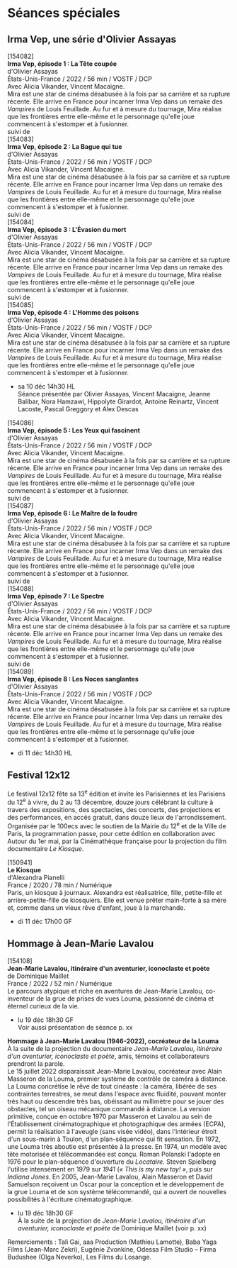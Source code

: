 # Séances spéciales

## Irma Vep, une série d'Olivier Assayas

[154082]  
**Irma Vep, épisode 1 : La Tête coupée**  
d'Olivier Assayas  
États-Unis-France / 2022 / 56 min / VOSTF / DCP  
Avec Alicia Vikander, Vincent Macaigne.  
Mira est une star de cinéma désabusée à la fois par sa carrière et sa rupture récente. Elle arrive en France pour incarner Irma Vep dans un remake des _Vampires_ de Louis Feuillade. Au fur et à mesure du tournage, Mira réalise que les frontières entre elle-même et le personnage qu'elle joue commencent à s'estomper et à fusionner.  
suivi de  
[154083]  
**Irma Vep, épisode 2 : La Bague qui tue**  
d'Olivier Assayas  
États-Unis-France / 2022 / 56 min / VOSTF / DCP  
Avec Alicia Vikander, Vincent Macaigne.  
Mira est une star de cinéma désabusée à la fois par sa carrière et sa rupture récente. Elle arrive en France pour incarner Irma Vep dans un remake des _Vampires_ de Louis Feuillade. Au fur et à mesure du tournage, Mira réalise que les frontières entre elle-même et le personnage qu'elle joue commencent à s'estomper et à fusionner.  
suivi de  
[154084]  
**Irma Vep, épisode 3 : L'Évasion du mort**  
d'Olivier Assayas  
États-Unis-France / 2022 / 56 min / VOSTF / DCP  
Avec Alicia Vikander, Vincent Macaigne.  
Mira est une star de cinéma désabusée à la fois par sa carrière et sa rupture récente. Elle arrive en France pour incarner Irma Vep dans un remake des _Vampires_ de Louis Feuillade. Au fur et à mesure du tournage, Mira réalise que les frontières entre elle-même et le personnage qu'elle joue commencent à s'estomper et à fusionner.  
suivi de  
[154085]  
**Irma Vep, épisode 4 : L'Homme des poisons**  
d'Olivier Assayas  
États-Unis-France / 2022 / 56 min / VOSTF / DCP  
Avec Alicia Vikander, Vincent Macaigne.  
Mira est une star de cinéma désabusée à la fois par sa carrière et sa rupture récente. Elle arrive en France pour incarner Irma Vep dans un remake des _Vampires_ de Louis Feuillade. Au fur et à mesure du tournage, Mira réalise que les frontières entre elle-même et le personnage qu'elle joue commencent à s'estomper et à fusionner.

- sa 10 déc 14h30 HL  
Séance présentée par Olivier Assayas, Vincent Macaigne, Jeanne Balibar, Nora Hamzawi, Hippolyte Girardot, Antoine Reinartz, Vincent Lacoste, Pascal Greggory et Alex Descas

[154086]  
**Irma Vep, épisode 5 : Les Yeux qui fascinent**  
d'Olivier Assayas  
États-Unis-France / 2022 / 56 min / VOSTF / DCP  
Avec Alicia Vikander, Vincent Macaigne.  
Mira est une star de cinéma désabusée à la fois par sa carrière et sa rupture récente. Elle arrive en France pour incarner Irma Vep dans un remake des _Vampires_ de Louis Feuillade. Au fur et à mesure du tournage, Mira réalise que les frontières entre elle-même et le personnage qu'elle joue commencent à s'estomper et à fusionner.  
suivi de  
[154087]  
**Irma Vep, épisode 6 : Le Maître de la foudre**  
d'Olivier Assayas  
États-Unis-France / 2022 / 56 min / VOSTF / DCP  
Avec Alicia Vikander, Vincent Macaigne.  
Mira est une star de cinéma désabusée à la fois par sa carrière et sa rupture récente. Elle arrive en France pour incarner Irma Vep dans un remake des _Vampires_ de Louis Feuillade. Au fur et à mesure du tournage, Mira réalise que les frontières entre elle-même et le personnage qu'elle joue commencent à s'estomper et à fusionner.  
suivi de  
[154088]  
**Irma Vep, épisode 7 : Le Spectre**  
d'Olivier Assayas  
États-Unis-France / 2022 / 56 min / VOSTF / DCP  
Avec Alicia Vikander, Vincent Macaigne.  
Mira est une star de cinéma désabusée à la fois par sa carrière et sa rupture récente. Elle arrive en France pour incarner Irma Vep dans un remake des _Vampires_ de Louis Feuillade. Au fur et à mesure du tournage, Mira réalise que les frontières entre elle-même et le personnage qu'elle joue commencent à s'estomper et à fusionner.  
suivi de  
[154089]  
**Irma Vep, épisode 8 : Les Noces sanglantes**  
d'Olivier Assayas  
États-Unis-France / 2022 / 56 min / VOSTF / DCP  
Avec Alicia Vikander, Vincent Macaigne.  
Mira est une star de cinéma désabusée à la fois par sa carrière et sa rupture récente. Elle arrive en France pour incarner Irma Vep dans un remake des _Vampires_ de Louis Feuillade. Au fur et à mesure du tournage, Mira réalise que les frontières entre elle-même et le personnage qu'elle joue commencent à s'estomper et à fusionner.

- di 11 déc 14h30 HL

## Festival 12x12

Le festival 12x12 fête sa 13<sup>e</sup> édition et invite les Parisiennes et les Parisiens du 12<sup>e</sup> à vivre, du 2 au 13 décembre, douze jours célébrant la culture à travers des expositions, des spectacles, des concerts, des projections et des performances, en accès gratuit, dans douze lieux de l'arrondissement. Organisée par le 100ecs avec le soutien de la Mairie du 12<sup>e</sup> et de la Ville de Paris, la programmation passe, pour cette édition en collaboration avec Autour du 1er mai, par la Cinémathèque française pour la projection du film documentaire _Le Kiosque_.

[150941]  
**Le Kiosque**  
d'Alexandra Pianelli  
France / 2020 / 78 min / Numérique  
Paris, un kiosque à journaux. Alexandra est réalisatrice, fille, petite-fille et arrière-petite-fille de kiosquiers. Elle est venue prêter main-forte à sa mère et, comme dans un vieux rêve d'enfant, joue à la marchande.

- di 11 déc 17h00 GF

## Hommage à Jean-Marie Lavalou

[154108]  
**Jean-Marie Lavalou, itinéraire d'un aventurier, iconoclaste et poète**  
de Dominique Maillet  
France / 2022 / 52 min / Numérique  
Le parcours atypique et riche en aventures de Jean-Marie Lavalou, co-inventeur de la grue de prises de vues Louma, passionné de cinéma et éternel curieux de la vie.

- lu 19 déc 18h30 GF  
Voir aussi présentation de séance p. xx

**Hommage à Jean-Marie Lavalou (1946-2022), cocréateur de la Louma**  
À la suite de la projection du documentaire _Jean-Marie Lavalou, itinéraire d'un aventurier, iconoclaste et poète_, amis, témoins et collaborateurs prendront la parole.  
Le 15 juillet 2022 disparaissait Jean-Marie Lavalou, cocréateur avec Alain Masseron de la Louma, premier système de contrôle de caméra à distance. La Louma concrétise le rêve de tout cinéaste : la caméra, libérée de ses contraintes terrestres, se meut dans l'espace avec fluidité, pouvant monter très haut ou descendre très bas, obéissant au millimètre pour se jouer des obstacles, tel un oiseau mécanique commandé à distance. La version primitive, conçue en octobre 1970 par Masseron et Lavalou au sein de l'Établissement cinématographique et photographique des armées (ECPA), permit la réalisation à l'aveugle (sans visée vidéo), dans l'intérieur étroit d'un sous-marin à Toulon, d'un plan-séquence qui fit sensation. En 1972, une Louma très aboutie est présentée à la presse. En 1974, un modèle avec tête motorisée et télécommandée est conçu. Roman Polanski l'adopte en 1976 pour le plan-séquence d'ouverture du _Locataire_. Steven Spielberg l'utilise intensément en 1979 sur _1941_ (_« This is my new toy! »_, puis sur _Indiana Jones_. En 2005, Jean-Marie Lavalou, Alain Masseron et David Samuelson reçoivent un Oscar pour la conception et le développement de la grue Louma et de son système télécommandé, qui a ouvert de nouvelles possibilités à l'écriture cinématographique.

- lu 19 déc 18h30 GF  
À la suite de la projection de _Jean-Marie Lavalou, itinéraire d'un aventurier, iconoclaste et poète_ de Dominique Maillet (voir p. xx)

Remerciements : Tali Gai, aaa Production (Mathieu Lamotte), Baba Yaga Films (Jean-Marc Zekri), Eugénie Zvonkine, Odessa Film Studio – Firma Budushee (Olga Neverko), Les Films du Losange.